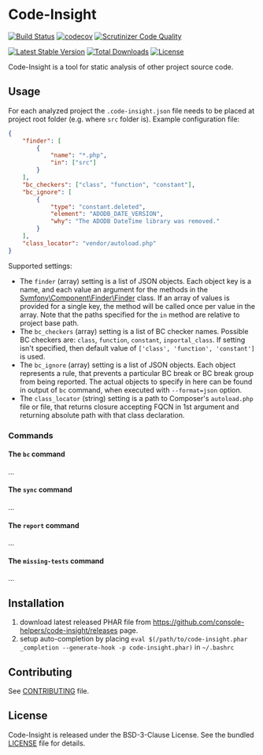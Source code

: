 # Code-Insight

[![Build Status](https://travis-ci.org/console-helpers/code-insight.svg?branch=master)](https://travis-ci.org/console-helpers/code-insight)
[![codecov](https://codecov.io/gh/console-helpers/code-insight/branch/master/graph/badge.svg)](https://codecov.io/gh/console-helpers/code-insight)
[![Scrutinizer Code Quality](https://scrutinizer-ci.com/g/console-helpers/code-insight/badges/quality-score.png?b=master)](https://scrutinizer-ci.com/g/console-helpers/code-insight/?branch=master)


[![Latest Stable Version](https://poser.pugx.org/console-helpers/code-insight/v/stable)](https://packagist.org/packages/console-helpers/code-insight)
[![Total Downloads](https://poser.pugx.org/console-helpers/code-insight/downloads)](https://packagist.org/packages/console-helpers/code-insight)
[![License](https://poser.pugx.org/console-helpers/code-insight/license)](https://packagist.org/packages/console-helpers/code-insight)

Code-Insight is a tool for static analysis of other project source code.

## Usage

For each analyzed project the `.code-insight.json` file needs to be placed at project root folder (e.g. where `src` folder is). Example configuration file:

```json
{
	"finder": [
		{
			"name": "*.php",
			"in": ["src"]
        }
	],
	"bc_checkers": ["class", "function", "constant"],
	"bc_ignore": [
		{
			"type": "constant.deleted",
			"element": "ADODB_DATE_VERSION",
			"why": "The ADODB DateTime library was removed."
		}
	],
    "class_locator": "vendor/autoload.php"
}
```

Supported settings:

* The `finder` (array) setting is a list of JSON objects. Each object key is a name, and each value an argument for the methods in the [Symfony\\Component\\Finder\\Finder](https://github.com/symfony/finder/blob/master/Finder.php) class. If an array of values is provided for a single key, the method will be called once per value in the array. Note that the paths specified for the `in` method are relative to project base path.
* The `bc_checkers` (array) setting is a list of BC checker names. Possible BC checkers are: `class`, `function`, `constant`, `inportal_class`. If setting isn't specified, then default value of `['class', 'function', 'constant']` is used.
* The `bc_ignore` (array) setting is a list of JSON objects. Each object represents a rule, that prevents a particular BC break or BC break group from being reported. The actual objects to specify in here can be found in output of `bc` command, when executed with `--format=json` option.
* The `class_locator` (string) setting is a path to Composer's `autoload.php` file or file, that returns closure accepting FQCN in 1st argument and returning absolute path with that class declaration.

### Commands

#### The `bc` command

...

#### The `sync` command

...

#### The `report` command

...

#### The `missing-tests` command

...

## Installation

1. download latest released PHAR file from https://github.com/console-helpers/code-insight/releases page.
2. setup auto-completion by placing `eval $(/path/to/code-insight.phar _completion --generate-hook -p code-insight.phar)` in `~/.bashrc`

## Contributing

See [CONTRIBUTING](CONTRIBUTING.md) file.

## License

Code-Insight is released under the BSD-3-Clause License. See the bundled [LICENSE](LICENSE) file for details.

